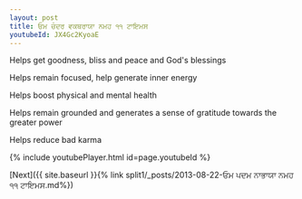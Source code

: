 ```yaml
---
layout: post
title: ਓਮ ਚੰਦਰ ਵਕਥਰਾਯਾ ਨਮਹ ੧੧ ਟਾਇਮਸ
youtubeId: JX4Gc2KyoaE
---
```

 
 
Helps get goodness, bliss and peace and God's blessings
 
Helps remain focused, help generate inner energy 
 
Helps boost physical and mental health 
 
Helps remain grounded and generates a sense of gratitude towards the greater power 
 
Helps reduce bad karma
 
 
 
 


{% include youtubePlayer.html id=page.youtubeId %}
 
[Next]({{ site.baseurl }}{% link  split1/_posts/2013-08-22-ਓਮ ਪਦਮ ਨਾਭਾਯਾ ਨਮਹ ੧੧ ਟਾਇਮਸ.md%})
 
